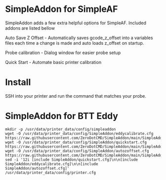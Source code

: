 # SimpleAddon for SimpleAF
SimpleAddon adds a few extra helpful options for SimpleAF. Included addons are listed bellow


Auto Save Z Offset - Automatically saves gcode_z_offset into a variables files each time a change is made and auto loads z_offset on startup.

Probe calibration - Dialog window for easier probe setup

Quick Start - Automate basic printer calibration




# Install
SSH into your printer and run the command that matches your probe.



# SimpleAddon for BTT Eddy

```
mkdir -p /usr/data/printer_data/config/simpleaddon
wget -O /usr/data/printer_data/config/SimpleAddon/eddycalibrate.cfg https://raw.githubusercontent.com/ZeroDotCMD/SimpleAddon/main/SimpleAddon/eddycalibrate.cfg
wget -O /usr/data/printer_data/config/SimpleAddon/quickstart.cfg https://raw.githubusercontent.com/ZeroDotCMD/SimpleAddon/main/SimpleAddon/quickstart.cfg
wget -O /usr/data/printer_data/config/SimpleAddon/autozoffset.cfg https://raw.githubusercontent.com/ZeroDotCMD/SimpleAddon/main/SimpleAddon/autozoffset.cfg
sed -i '12i [include SimpleAddon/quickstart.cfg]\n\n[include SimpleAddon/eddycalibrate.cfg]\n\n[include SimpleAddon/autozoffset.cfg]' /usr/data/printer_data/config/printer.cfg

```


